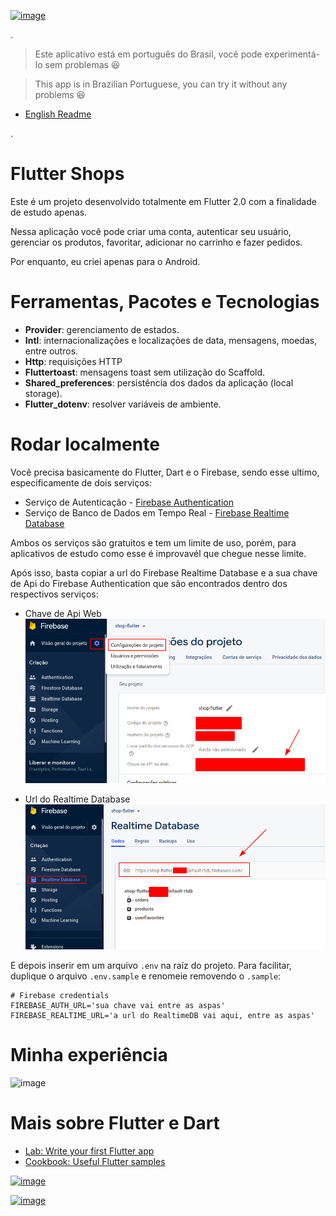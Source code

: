 [![image](https://img.shields.io/badge/Linkedin-felipeolliveira-blue?style=for-the-badge&logo=linkedin)](https://www.linkedin.com/in/felipeolliveira/)

.

> Este aplicativo está em português do Brasil, você pode experimentá-lo sem problemas 😆

> This app is in Brazilian Portuguese, you can try it without any problems 😆

- [English Readme](./README.md)

.

# Flutter Shops

Este é um projeto desenvolvido totalmente em Flutter 2.0 com a finalidade de estudo apenas.

Nessa aplicação você pode criar uma conta, autenticar seu usuário, gerenciar os produtos, favoritar, adicionar no carrinho e fazer pedidos.

Por enquanto, eu criei apenas para o Android.


# Ferramentas, Pacotes e Tecnologias


- **Provider**: gerenciamento de estados.
- **Intl**: internacionalizações e localizações de data, mensagens, moedas, entre outros.
- **Http**: requisições HTTP
- **Fluttertoast**: mensagens toast sem utilização do Scaffold.
- **Shared_preferences**: persistência dos dados da aplicação (local storage). 
- **Flutter_dotenv**: resolver variáveis de ambiente.

# Rodar localmente

Você precisa basicamente do Flutter, Dart e o Firebase, sendo esse ultimo, especificamente de dois serviços:

- Serviço de Autenticação - [Firebase Authentication](https://firebase.google.com/docs/auth)
- Serviço de Banco de Dados em Tempo Real - [Firebase Realtime Database](https://firebase.google.com/docs/database?hl=pt_br)

Ambos os serviços são gratuitos e tem um limite de uso, porém, para aplicativos de estudo como esse é improvavél que chegue nesse limite.

Após isso, basta copiar a url do Firebase Realtime Database e a sua chave de Api do Firebase Authentication que são encontrados dentro dos respectivos serviços:

- Chave de Api Web
![image](./.readme-images/firebase-api-key-location.png)

- Url do Realtime Database
![image](./.readme-images/realtime-db-url-location.png)

E depois inserir em um arquivo `.env` na raíz do projeto. Para facilitar, duplique o arquivo `.env.sample` e renomeie removendo o `.sample`:

```
# Firebase credentials
FIREBASE_AUTH_URL='sua chave vai entre as aspas'
FIREBASE_REALTIME_URL='a url do RealtimeDB vai aqui, entre as aspas'
```

# Minha experiência

![image](./.readme-images/my-app.gif)

# Mais sobre Flutter e Dart

- [Lab: Write your first Flutter app](https://flutter.dev/docs/get-started/codelab)
- [Cookbook: Useful Flutter samples](https://flutter.dev/docs/cookbook)

[![image](https://img.shields.io/badge/Flutter-blue?style=for-the-badge&logo=flutter)](https://flutter.dev/)

[![image](https://img.shields.io/badge/Dart-blue?style=for-the-badge&logo=dart)](https://dart.dev/)

